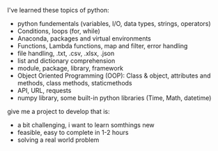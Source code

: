 I've learned these topics of python:
- python fundementals (variables, I/O, data types, strings, operators)
-  Conditions, loops (for, while)
- Anaconda, packages and virtual environments
- Functions, Lambda functions, map and filter, error handling
- file handling, .txt, .csv, .xlsx, .json
- list and dictionary comprehension
- module, package, library, framework
- Object Oriented Programming (OOP): Class & object, attributes and methods, class methods, staticmethods
- API, URL, requests
- numpy library, some built-in python libraries (Time, Math, datetime)

give me a project to develop that is:
- a bit challenging, i want to learn somthings new
- feasible, easy to complete in 1-2 hours
- solving a real world problem

